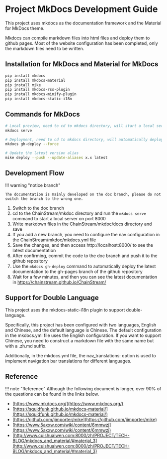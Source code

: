 # Project MkDocs Development Guide

This project uses mkdocs as the documentation framework and the Material for MkDocs theme.

Mkdocs can compile markdown files into html files and deploy them to github pages. Most of the website configuration has been completed, only the markdown files need to be written.

## Installation for MkDocs and Material for MkDocs

``` bash
pip install mkdocs
pip install mkdocs-material
pip install mike
pip install mkdocs-rss-plugin
pip install mkdocs-minify-plugin
pip install mkdocs-static-i18n
```

## Commands for MkDocs

``` bash
# Local preview, need to cd to mkdocs directory, will start a local server on port 8000
mkdocs serve

# Deployment, need to cd to mkdocs directory, will automatically deploy the latest documentation to the gh-pages branch of the github repo
mkdocs gh-deploy --force

# Update the latest version alias
mike deploy --push --update-aliases x.x latest
```

## Development Flow


!!! warning "notice branch"
    
    The documentation is mainly developed on the doc branch, please do not switch the branch to the wrong one.


1. Switch to the doc branch
2. cd to the ChainStream/mkdoc directory and run the `mkdocs serve` command to start a local server on port 8000
3. Write markdown files in the ChainStream/mkdoc/docs directory and save
4. If you add a new branch, you need to configure the nav configuration in the ChainStream/mkdoc/mkdocs.yml file
5. Save the changes, and then access http://localhost:8000/ to see the latest documentation
6. After confirming, commit the code to the doc branch and push it to the github repository
7. Use the `mkdocs gh-deploy` command to automatically deploy the latest documentation to the gh-pages branch of the github repository
8. Wait for a few minutes, and then you can see the latest documentation in https://chainstream.github.io/ChainStream/

## Support for Double Language

This project uses the mkdocs-static-i18n plugin to support double-language.

Specifically, this project has been configured with two languages, English and Chinese, and the default language is Chinese. The default configuration in the mkdocs.yml file uses the English configuration. If you want to support Chinese, you need to construct a markdown file with the same name but with a .zh.md suffix.

Additionally, in the mkdocs.yml file, the nav_translations: option is used to implement navigation bar translations for different languages.


## Reference

!!! note "Reference"
    Although the following document is longer, over 90% of the questions can be found in the links below.

- [https://www.mkdocs.org/](https://www.mkdocs.org/)
- [https://squidfunk.github.io/mkdocs-material/](https://squidfunk.github.io/mkdocs-material/)
- [https://github.com/jimporter/mike](https://github.com/jimporter/mike)
- [https://www.5axxw.com/wiki/content/6mmwzj](https://www.5axxw.com/wiki/content/6mmwzj)
- [http://www.cuishuaiwen.com:8000/zh/PROJECT/TECH-BLOG/mkdocs_and_material/#material_3](http://www.cuishuaiwen.com:8000/zh/PROJECT/TECH-BLOG/mkdocs_and_material/#material_3)